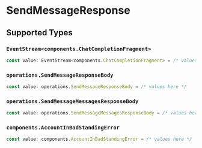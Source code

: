 # SendMessageResponse


## Supported Types

### `EventStream<components.ChatCompletionFragment>`

```typescript
const value: EventStream<components.ChatCompletionFragment> = /* values here */
```

### `operations.SendMessageResponseBody`

```typescript
const value: operations.SendMessageResponseBody = /* values here */
```

### `operations.SendMessageMessagesResponseBody`

```typescript
const value: operations.SendMessageMessagesResponseBody = /* values here */
```

### `components.AccountInBadStandingError`

```typescript
const value: components.AccountInBadStandingError = /* values here */
```

